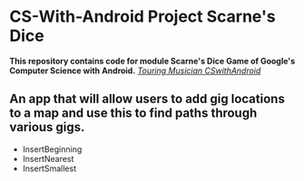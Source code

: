 
CS-With-Android Project Scarne's Dice
============================


**This repository contains code for module Scarne's Dice Game of Google's Computer Science with Android.**
[*Touring Musician CSwithAndroid*](https://cswithandroid.withgoogle.com/unit?unit=14&lesson=16)


An app that will allow users to add gig locations to a map and use this to find paths through various gigs.
------------------------------------------------------------
* InsertBeginning
* InsertNearest
* InsertSmallest
